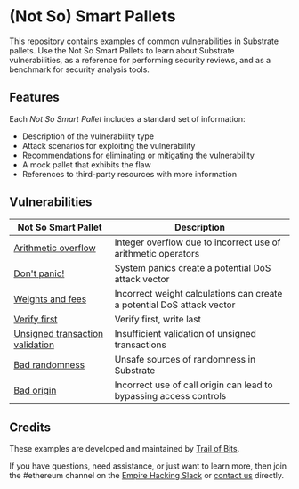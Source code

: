 # (Not So) Smart Pallets

This repository contains examples of common vulnerabilities in Substrate pallets. Use the Not So Smart Pallets to learn about Substrate vulnerabilities, as a reference for performing security reviews, and as a benchmark for security analysis tools.

## Features

Each _Not So Smart Pallet_ includes a standard set of information:

- Description of the vulnerability type
- Attack scenarios for exploiting the vulnerability
- Recommendations for eliminating or mitigating the vulnerability
- A mock pallet that exhibits the flaw
- References to third-party resources with more information

## Vulnerabilities

| Not So Smart Pallet                                  | Description                                                            |
| ---------------------------------------------------- | ---------------------------------------------------------------------- |
| [Arithmetic overflow](arithmetic_overflow)           | Integer overflow due to incorrect use of arithmetic operators          |
| [Don't panic!](dont_panic)                           | System panics create a potential DoS attack vector                     |
| [Weights and fees](weights_and_fees)                 | Incorrect weight calculations can create a potential DoS attack vector |
| [Verify first](verify_first)                         | Verify first, write last                                               |
| [Unsigned transaction validation](validate_unsigned) | Insufficient validation of unsigned transactions                       |
| [Bad randomness](randomness)                         | Unsafe sources of randomness in Substrate                              |
| [Bad origin](origins)                                | Incorrect use of call origin can lead to bypassing access controls     |

## Credits

These examples are developed and maintained by [Trail of Bits](https://www.trailofbits.com/).

If you have questions, need assistance, or just want to learn more, then join the #ethereum channel on the [Empire Hacking Slack](https://empireslacking.herokuapp.com/) or [contact us](https://www.trailofbits.com/contact/) directly.
